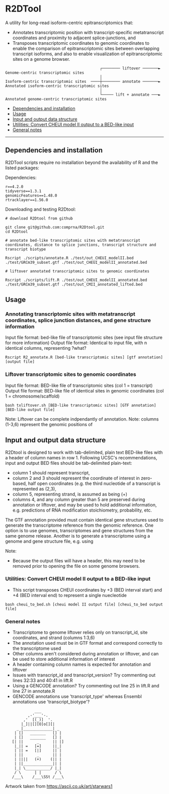 # R2DTool

A utility for long-read isoform-centric epitranscriptomics that:
  - Annotates transcriptomic position with transcript-specific metatranscript coordinates and proximity to adjacent splice-junctions, and 
  - Transposes transcriptomic coordinates to genomic coordinates to enable the comparison of epitranscriptomic sites between overlapping transcript isoforms, and also to enable visualization of epitranscriptomic sites on a genome browser.

```
                                          ┌──────── liftover ───────►   Genome-centric transcriptomic sites
                                          │
Isoform-centric transcriptomic sites  ────┼──────── annotate ───────►   Annotated isoform-centric transcriptomic sites
                                          │
                                          └───── lift + annotate ───►   Annotated genome-centric transcriptomic sites
```

   - [Dependencies and installation](#dependencies-and-installation)
   - [Usage](#usage)
   - [Input and output data structure](#Input-and-output-data-structure)
   - [Utilities: Convert CHEUI model II output to a BED-like input](#utilities--convert-cheui-model-ii-output-to-a-bed-like-input)
   - [General notes](#general-notes)

------------------------------------------

## Dependencies and installation

R2DTool scripts require no installation beyond the availability of R and the listed packages:

Dependencies:
```
r==4.2.0
tidyverse==1.3.1
genomicFeatures==1.48.0
rtracklayer==1.56.0
```

Downloading and testing R2Dtool:

```
# download R2Dtool from github

git clone git@github.com:comprna/R2Dtool.git
cd R2Dtool

# annotate bed-like transcriptomic sites with metatranscript coordinates, distance to splice junctions, transcript structure and transcript biotype 

Rscript ./scripts/annotate.R ./test/out_CHEUI_modelII.bed ./test/GRCm39_subset.gtf ./test/out_CHEUI_modelII_annotated.bed

# liftover annotated transcriptomic sites to genomic coordinates 

Rscript ./scripts/lift.R ./test/out_CHEUI_modelII_annotated.bed ./test/GRCm39_subset.gtf ./test/out_CMII_annotated_lifted.bed
```

## Usage 

### Annotating transcriptomic sites with metatranscript coordinates, splice junction distances, and gene structure information 

Input file format: bed-like file of transcriptomic sites (see input file structure for more information)
Output file format: Identical to input file, with n identical columns, representing ?what?

```
Rscript R2_annotate.R [bed-like transcriptomic sites] [gtf annotation] [output file]
```

### Liftover transcriptomic sites to genomic coordinates

Input file format: BED-like file of transcriptomic sites (col 1 = transcript)     
Output file format: BED-like file of identical sites in genomic coordinates (col 1 = chromosome/scaffold)      

```
bash txliftover.sh [BED-like transcriptomic sites] [GTF annotation] [BED-like output file]
```

Note: Liftover can be complete indpendantly of annotation.
Note: columns (1-3,6) represent the genomic positions of


## Input and output data structure

R2Dtool is designed to work with tab-delimited, plain text BED-like files with a header of column names in row 1. Following UCSC's recommendations, input and output BED files should be tab-delimited plain-text: 

- column 1 should represent transcript, 
- column 2 and 3 should represent the coordinate of interest in zero-based, half open coordinates (e.g. the third nucleotide of a transcript is represented as (2,3),
- column 5, representing strand, is assumed as being (+)
- columns 4, and any column greater than 5 are preserved during annotation or liftover, and may be used to hold additional information, e.g. predictions of RNA modification stoichiometry, probability, etc. 

The GTF annotation provided must contain identical gene structures used to generate the transcriptome reference from the genomic reference. One option is to use genomes, transcriptomes and gene structures from the same genome release. Another is to generate a transcriptome using a genome and gene structure file, e.g. using  


Note: 
- Because the output files will have a header, this may need to be removed prior to opening the file on some genome browsers. 


### Utilities: Convert CHEUI model II output to a BED-like input
- This script transposes CHEUI coordinates by +3 (BED interval start) and +4 (BED interval end) to represent a single nuecleotide
```
bash cheui_to_bed.sh [cheui model II output file] [cheui_to_bed output file]
```

### General notes
- Transcriptome to genome liftover relies only on transcript_id, site coordinates, and strand (columns 1:3,6)
- The annotation used must be in GTF format and correspond correctly to the transcriptome used
- Other columns aren't considered during annotation or liftover, and can be used to store additional information of interest
- A header containing column names is expected for annotation and liftover
- Issues with transcript_id and transcript_version? Try commenting out lines 32:33 and 40:41 in lift.R
- Using a GENCODE annotation? Try commenting out line 25 in lift.R and line 27 in annotate.R 
- GENCODE annotations use 'transcript_type' whereas Ensembl annotations use 'transcript_biotype'?

```
             ___
          ,-'___'-.
        ,'  [(_)]  '.
       |_]||[][O]o[][|
     _ |_____________| _
    | []   _______   [] |
    | []   _______   [] |
   [| ||      _      || |]
    |_|| =   [=]     ||_|
    | || =   [|]     || |
    | ||      _      || |
    | ||||   (+)    (|| |
    | ||_____________|| |
    |_| \___________/ |_|
    / \      | |      / \
   /___\    /___\SSt /___\

```
Artwork taken from  https://ascii.co.uk/art/starwars1
